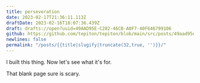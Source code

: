 ```yaml
---
title: perseveration
date: 2023-02-17T21:36:11.113Z
draftDate: 2023-02-16T18:07:36.439Z
draft: drafts://open?uuid=49AAD95E-C282-46CB-A0F7-40F646799106
github: https://github.com/tepiton/tepiton/blob/main/src/posts/49aad95e-c282-46cb-a0f7-40f646799106.md
newlines: false
permalink: "/posts/{{title|slugify|truncate(32,true, '')}}/"
---
```

I built this thing. Now let's see what it's for.

<!-- excerpt -->

That blank page sure is scary.
